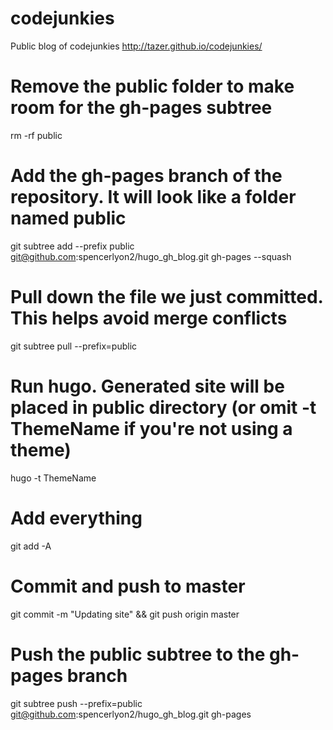 codejunkies
===========

Public blog of codejunkies
http://tazer.github.io/codejunkies/


# Remove the public folder to make room for the gh-pages subtree
rm -rf public

# Add the gh-pages branch of the repository. It will look like a folder named public
git subtree add --prefix public git@github.com:spencerlyon2/hugo_gh_blog.git gh-pages --squash

# Pull down the file we just committed. This helps avoid merge conflicts
git subtree pull --prefix=public

# Run hugo. Generated site will be placed in public directory (or omit -t ThemeName if you're not using a theme)
hugo -t ThemeName


# Add everything
git add -A

# Commit and push to master
git commit -m "Updating site" && git push origin master

# Push the public subtree to the gh-pages branch
git subtree push --prefix=public git@github.com:spencerlyon2/hugo_gh_blog.git gh-pages
